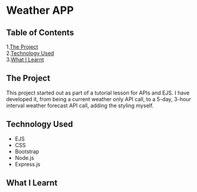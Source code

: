 # Weather APP

## Table of Contents

1.[The Project](#the-project)  
2.[Technology Used](#technology-used)  
3.[What I Learnt](#what-i-learnt)  

## The Project

This project started out as part of a tutorial lesson for APIs and EJS. I have developed it, from being a current weather only API call, to a 5-day, 3-hour interval weather forecast API call, adding the styling myself.

## Technology Used

- EJS
- CSS
- Bootstrap
- Node.js
- Express.js

## What I Learnt
